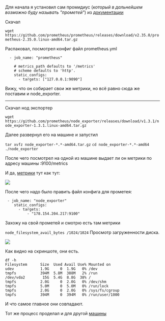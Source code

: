 Для начала я установил сам промидиус (*который в дальнейшем возможно буду называть "прометей"*) из [документации](https://prometheus.io/docs/introduction/first_steps/#using-the-graphing-interface)

Скачал 

`wget https://github.com/prometheus/prometheus/releases/download/v2.35.0/prometheus-2.35.0.linux-amd64.tar.gz`

Распаковал, посмотрел конфиг файл prometheus.yml

```
  - job_name: "prometheus"

    # metrics_path defaults to '/metrics'
    # scheme defaults to 'http'.
    static_configs:
      - targets: ["127.0.0.1:9090"]
```
Вижу, что он собирает свои же метрики, но всё равно сюда же поставим и node_exporter.

---


Скачал нод экспортер

`wget https://github.com/prometheus/node_exporter/releases/download/v1.3.1/node_exporter-1.3.1.linux-amd64.tar.gz`

Далее развернул его на машине и запустил

`tar xvfz node_exporter-*.*-amd64.tar.gz`
`cd node_exporter-*.*-amd64`
`./node_exporter`

После чего посмотрел на одной из машине выдает ли он метрики по адресу машины :9100/metrics

И да, [метрики](http://178.154.204.217:9100/metrics) тут как тут:

![](https://i.imgur.com/7j4wl61.png)


После чего надо было править файл конфига для прометея: 

```
 - job_name: "node_exporter"
    static_configs:
      - targets:
          - "178.154.204.217:9100"
```

Захожу на свой прометей и смотрю есть там метрики 

`node_filesystem_avail_bytes /1024/1024` Просмотр загруженности диска.


![](https://i.imgur.com/zKWGoA3.png)

Как видно на скриншоте, они есть. 

```
df -h
Filesystem      Size  Used Avail Use% Mounted on
udev            1.9G     0  1.9G   0% /dev
tmpfs           394M  5.8M  388M   2% /run
/dev/vda2        15G  5.4G  8.8G  38% /
tmpfs           2.0G     0  2.0G   0% /dev/shm
tmpfs           5.0M     0  5.0M   0% /run/lock
tmpfs           2.0G     0  2.0G   0% /sys/fs/cgroup
tmpfs           394M     0  394M   0% /run/user/1000
```
И что самое главное они совпадают. 

Тот же процесс проделал и для другой [машины](http://51.250.69.110:9100/metrics)

